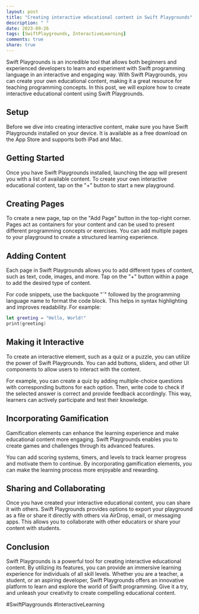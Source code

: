 ```yaml
---
layout: post
title: "Creating interactive educational content in Swift Playgrounds"
description: " "
date: 2023-09-26
tags: [SwiftPlaygrounds, InteractiveLearning]
comments: true
share: true
---
```


Swift Playgrounds is an incredible tool that allows both beginners and experienced developers to learn and experiment with Swift programming language in an interactive and engaging way. With Swift Playgrounds, you can create your own educational content, making it a great resource for teaching programming concepts. In this post, we will explore how to create interactive educational content using Swift Playgrounds.

## Setup

Before we dive into creating interactive content, make sure you have Swift Playgrounds installed on your device. It is available as a free download on the App Store and supports both iPad and Mac.

## Getting Started

Once you have Swift Playgrounds installed, launching the app will present you with a list of available content. To create your own interactive educational content, tap on the "+" button to start a new playground.

## Creating Pages

To create a new page, tap on the "Add Page" button in the top-right corner. Pages act as containers for your content and can be used to present different programming concepts or exercises. You can add multiple pages to your playground to create a structured learning experience.

## Adding Content

Each page in Swift Playgrounds allows you to add different types of content, such as text, code, images, and more. Tap on the "+" button within a page to add the desired type of content.

For code snippets, use the backquote "`" followed by the programming language name to format the code block. This helps in syntax highlighting and improves readability. For example:

```swift
let greeting = "Hello, World!"
print(greeting)
```

## Making it Interactive

To create an interactive element, such as a quiz or a puzzle, you can utilize the power of Swift Playgrounds. You can add buttons, sliders, and other UI components to allow users to interact with the content.

For example, you can create a quiz by adding multiple-choice questions with corresponding buttons for each option. Then, write code to check if the selected answer is correct and provide feedback accordingly. This way, learners can actively participate and test their knowledge.

## Incorporating Gamification

Gamification elements can enhance the learning experience and make educational content more engaging. Swift Playgrounds enables you to create games and challenges through its advanced features.

You can add scoring systems, timers, and levels to track learner progress and motivate them to continue. By incorporating gamification elements, you can make the learning process more enjoyable and rewarding.

## Sharing and Collaborating

Once you have created your interactive educational content, you can share it with others. Swift Playgrounds provides options to export your playground as a file or share it directly with others via AirDrop, email, or messaging apps. This allows you to collaborate with other educators or share your content with students.

## Conclusion

Swift Playgrounds is a powerful tool for creating interactive educational content. By utilizing its features, you can provide an immersive learning experience for individuals of all skill levels. Whether you are a teacher, a student, or an aspiring developer, Swift Playgrounds offers an innovative platform to learn and explore the world of Swift programming. Give it a try, and unleash your creativity to create compelling educational content.

#SwiftPlaygrounds #InteractiveLearning